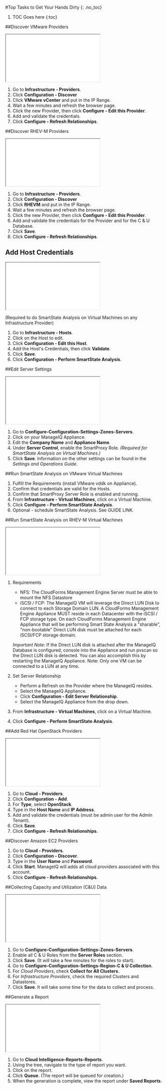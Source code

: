 #Top Tasks to Get Your Hands Dirty
{: .no_toc}

1. TOC Goes here
{:toc}


##Discover VMware Providers

<iframe src="//www.youtube-nocookie.com/embed/A30qJOp-AGY" allowfullscreen="true" class="video video-side-right"></iframe>

1.  Go to **Infrastructure - Providers**.
2.  Click **Configuration - Discover**
2.  Click **VMware vCenter** and put in the IP Range.
3.  Wait a few minutes and refresh the browser page.
3.  Click the new Provider, then click **Configure - Edit this Provider**.
3.  Add and validate the credentials.
3.  Click **Configure - Refresh Relationships**.


##Discover RHEV-M Providers

<iframe src="//www.youtube-nocookie.com/embed/piYrBn4DYrw" allowfullscreen="true" class="video video-side-right"></iframe>

1.  Go to **Infrastructure - Providers**.
2.  Click **Configuration - Discover**
2.  Click **RHEVM** and put in the IP Range.
3.  Wait a few minutes and refresh the browser page.
2.  Click the new Provider, then click **Configure - Edit this Provider**.
3.  Add and validate the credentials for the Provider and for the C & U Database.
3.  Click **Save**.
3.  Click **Configure - Refresh Relationships**.


## Add Host Credentials

<iframe src="//www.youtube-nocookie.com/embed/gyBkw3cxy2E" allowfullscreen="true" class="video video-side-right"></iframe>

(Required to do SmartState Analysis on Virtual Machines on any Infrastructure Provider)

1.  Go to **Infrastructure - Hosts**.
2.  Click on the Host to edit.
3.  Click **Configuration - Edit this Host**.
4.  Add the Host's Credentials, then click **Validate**.
5.  Click **Save**.
6.  Click **Configuration - Perform SmartState Analysis**.


##Edit Server Settings

<iframe src="//www.youtube-nocookie.com/embed/W6xIh8cyYS4" allowfullscreen="true" class="video video-side-right"></iframe>

1.  Go to **Configure-Configuration-Settings-Zones-Servers**.
2.  Click on your ManageIQ Appliance.
3.  Edit the **Company Name** and **Appliance Name**.
4.  Under **Server Control**, enable the SmartProxy Role.  *(Required for SmartState Analysis on Virtual Machines.)*
5.  Click **Save**.
Information on the other settings can be found in the *Settings and Operations Guide*.


##Run SmartState Analysis on VMware Virtual Machines

1.  Fulfill the Requirements (install VMware vddk on Appliance).
2.  Confirm that credentials are valid for the Hosts.
3.  Confirm that SmartProxy Server Role is enabled and running.
3.  From **Infrastructure - Virtual Machines**, click on a Virtual Machine.
4.  Click **Configure - Perform SmartState Analysis**.
4.  Optional - schedule SmartState Analysis.  See GUIDE LINK.


##Run SmartState Analysis on RHEV-M Virtual Machines

<iframe src="//www.youtube-nocookie.com/embed/xRMP8M4JHzs" allowfullscreen="true" class="video video-side-right"></iframe>

1.  Requirements
    *  NFS: The CloudForms Management Engine Server must be able to mount the NFS Datastore
    *  iSCSI / FCP: The ManageIQ VM will leverage the Direct LUN Disk to connect to each Storage Domain LUN. A CloudForms Management Engine Appliance MUST reside in each Datacenter with the iSCSI / FCP storage type. On each CloudForms Management Engine Appliance that will be performing Smart State Analysis a "sharable", "non-bootable" Direct LUN disk must be attached for each iSCSI/FCP storage domain.

     *Important Note*: If the Direct LUN disk is attached after the ManageIQ Database is configured, console into the Appliance and run pvscan so the Direct LUN disk is detected. You can also accomplish this by restarting the ManageIQ Appliance. Note: Only one VM can be connected to a LUN at any time.

2.  Set Server Relationship
    *  Perform a Refresh on the Provider where the ManageIQ resides.
    *  Select the ManageIQ Appliance.
    *  Click **Configuration - Edit Server Relationship**.
    *  Select the ManageIQ Appliance from the drop down.

3.  From **Infrastructure - Virtual Machines**, click on a Virtual Machine.
4.  Click **Configure - Perform SmartState Analysis**.


##Add Red Hat OpenStack Providers

<iframe src="//www.youtube-nocookie.com/embed/d3XHPzXAiuw" allowfullscreen="true" class="video video-side-right"></iframe>

1.  Go to **Cloud - Providers**.
2.  Click **Configuration - Add**.
2.  For **Type**, select **OpenStack**.
3.  Type in the **Host Name** and **IP Address**.
3.  Add and validate the credentials (must be admin user for the Admin Tenant).
3.  Click **Save**.
3.  Click **Configure - Refresh Relationships**.


##Discover Amazon EC2 Providers

1.  Go to **Cloud - Providers**.
2.  Click **Configuration - Discover**.
3.  Type in the **User Name** and **Password**.
3.  Click **Start**.  ManageIQ will adds all cloud providers associated with this account.
3.  Click **Configure - Refresh Relationships**.


##Collecting Capacity and Utilization (C&U) Data

<iframe src="//www.youtube-nocookie.com/embed/dmqdJc1EPP0" allowfullscreen="true" class="video video-side-right"></iframe>

1.  Go to **Configure-Configuration-Settings-Zones-Servers**.
2.  Enable all C & U Roles from the **Server Roles** section.
3.  Click **Save**.  (It will take a few minutes for the roles to start).
4.  Go to **Configure-Configuration-Settings-Region-C & U Collection**.
5.  For *Cloud Providers*, check **Collect for All Clusters**.
6.  For *Infrastructure Providers*, check the required Clusters and Datastores.
7.  Click **Save**.  It will take some time for the data to collect and process.


##Generate a Report

<iframe src="//www.youtube-nocookie.com/embed/2_79u4xYdxs" allowfullscreen="true" class="video video-side-right"></iframe>

1.  Go to **Cloud Intelligence-Reports-Reports**.
2.  Using the tree, navigate to the type of report you want.
3.  Click on the report.
5.  Click **Queue**. (The report will be queued for creation.)
6.  When the generation is complete, view the report under **Saved Reports**.
